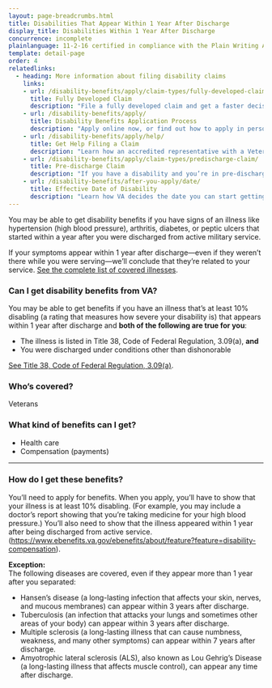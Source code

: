 ```yaml
---
layout: page-breadcrumbs.html
title: Disabilities That Appear Within 1 Year After Discharge
display_title: Disabilities Within 1 Year After Discharge
concurrence: incomplete
plainlanguage: 11-2-16 certified in compliance with the Plain Writing Act
template: detail-page
order: 4
relatedlinks:
  - heading: More information about filing disability claims
    links:
    - url: /disability-benefits/apply/claim-types/fully-developed-claim/
      title: Fully Developed Claim
      description: "File a fully developed claim and get a faster decision on your disability benefits claim."
    - url: /disability-benefits/apply/
      title: Disability Benefits Application Process
      description: "Apply online now, or find out how to apply in person, by mail, or with the help of a trained professional."
    - url: /disability-benefits/apply/help/
      title: Get Help Filing a Claim
      description: "Learn how an accredited representative with a Veterans Service Organization can help you file a disability claim."
    - url: /disability-benefits/apply/claim-types/predischarge-claim/
      title: Pre-discharge Claim
      description: "If you have a disability and you’re in pre-discharge status right now, you can file a pre-discharge disability claim 180 to 90 days before you leave the military."
    - url: /disability-benefits/after-you-apply/date/
      title: Effective Date of Disability 
      description: "Learn how VA decides the date you can start getting your disability benefits."
---
```


<div class="va-introtext">

You may be able to get disability benefits if you have signs of an illness like hypertension (high blood pressure), arthritis, diabetes, or peptic ulcers that started within a year after you were discharged from active military service.


If your symptoms appear within 1 year after discharge—even if they weren’t there while you were serving—we’ll conclude that they’re related to your service. [See the complete list of covered illnesses](https://www.benefits.va.gov/warms/docs/regs/38CFR/BOOKB/PART3/S3_309.doc).

</div>

<div class="feature" markdown="1">

### Can I get disability benefits from VA?

You may be able to get benefits if you have an illness that’s at least 10% disabling (a rating that measures how severe your disability is) that appears within 1 year after discharge and **both of the following are true for you**:
  -	The illness is listed in Title 38, Code of Federal Regulation, 3.09(a), **and**
  -	You were discharged under conditions other than dishonorable

[See Title 38, Code of Federal Regulation, 3.09(a)](https://www.benefits.va.gov/warms/docs/regs/38CFR/BOOKB/PART3/S3_309.doc).

### Who’s covered?
Veterans
</div>

### What kind of benefits can I get?

-	Health care
- Compensation (payments)

-----

### How do I get these benefits?

You’ll need to apply for benefits. When you apply, you’ll have to show that your illness is at least 10% disabling. (For example, you may include a doctor’s report showing that you’re taking medicine for your high blood pressure.) You’ll also need to show that the illness appeared within 1 year after being discharged from active service. <br>
(https://www.ebenefits.va.gov/ebenefits/about/feature?feature=disability-compensation).

**Exception:**<br>
The following diseases are covered, even if they appear more than 1 year after you separated: 


-	Hansen&#8217;s disease (a long-lasting infection that affects your skin, nerves, and mucous membranes) can appear within 3 years after discharge.
-	Tuberculosis (an infection that attacks your lungs and sometimes other areas of your body) can appear within 3 years after discharge.
-	Multiple sclerosis (a long-lasting illness that can cause numbness, weakness, and many other symptoms) can appear within 7 years after discharge.
-	Amyotrophic lateral sclerosis (ALS), also known as Lou Gehrig’s Disease (a long-lasting illness that affects muscle control), can appear any time after discharge.
